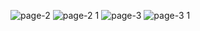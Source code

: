 
![page-2](https://github.com/user-attachments/assets/21c0dad6-5ccf-42fd-8cd4-df3b302125c6)
![page-2 1](https://github.com/user-attachments/assets/04e8c452-f017-4843-8f87-53e439d3603a)
![page-3](https://github.com/user-attachments/assets/5aacb6b9-25d2-4c6b-9174-ae3a62cb700b)
![page-3 1](https://github.com/user-attachments/assets/25550279-7b23-47b6-ba0d-6da8b8af72fc)
